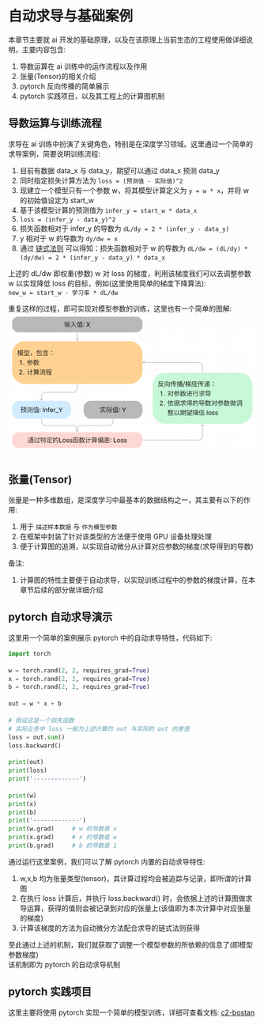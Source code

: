# 自动求导与基础案例
本章节主要就 ai 开发的基础原理，以及在该原理上当前生态的工程使用做详细说明，主要内容包含:  
1. 导数运算在 ai 训练中的运作流程以及作用  
1. 张量(Tensor)的相关介绍  
1. pytorch 反向传播的简单展示  
1. pytorch 实践项目，以及其工程上的计算图机制  

## 导数运算与训练流程
求导在 ai 训练中扮演了关键角色，特别是在深度学习领域。这里通过一个简单的求导案例，简要说明训练流程:  
1. 目前有数据 data_x 与 data_y，期望可以通过 data_x 预测 data_y  
1. 同时指定损失计算方法为 `loss = (预测值 - 实际值)^2` 
1. 现建立一个模型只有一个参数 w，将其模型计算定义为 `y = w * x`，并将 w 的初始值设定为 start_w  
1. 基于该模型计算的预测值为 `infer_y = start_w * data_x`  
1. `loss = (infer_y - data_y)^2`  
1. 损失函数相对于 infer_y 的导数为 `dL/dy = 2 * (infer_y - data_y)`  
1. y 相对于 w 的导数为 `dy/dw = x`
1. 通过 [链式法则](/c2-autograd_and_baseex/c2-grad-chain.md) 可以得知：损失函数相对于 w 的导数为 `dL/dw = (dL/dy) * (dy/dw) = 2 * (infer_y - data_y) * data_x`  

上述的 dL/dw 即权重(参数) w 对 loss 的梯度，利用该梯度我们可以去调整参数 w 以实现降低 loss 的目标，例如(这里使用简单的梯度下降算法):  
`new_w = start_w - 学习率 * dL/dw`

重复这样的过程，即可实现对模型参数的训练，这里也有一个简单的图解:  
![train.png](/c2-autograd_and_baseex/train.png)  

## 张量(Tensor)
张量是一种多维数组，是深度学习中最基本的数据结构之一，其主要有以下的作用:  
1. 用于 `描述样本数据` 与 `作为模型参数`  
1. 在框架中封装了针对该类型的方法便于使用 GPU 设备处理处理  
1. 便于计算图的追溯，以实现自动微分从计算对应参数的梯度(求导得到的导数)  

备注:   
1. 计算图的特性主要便于自动求导，以实现训练过程中的参数的梯度计算，在本章节后续的部分做详细介绍  

## pytorch 自动求导演示
这里用一个简单的案例展示 pytorch 中的自动求导特性，代码如下:  
```py
import torch

w = torch.rand(2, 2, requires_grad=True)
x = torch.rand(2, 2, requires_grad=True)
b = torch.rand(2, 2, requires_grad=True)

out = w * x + b

# 假设这是一个损失函数
# 实际业务中 loss 一般为上述计算的 out 与实际的 out 的差值
loss = out.sum()
loss.backward()

print(out)
print(loss)
print('-------------')

print(w)
print(x)
print(b)
print('-------------')
print(w.grad)     # w 的导数是 x
print(x.grad)     # x 的导数是 w
print(b.grad)     # b 的导数是 1
```

通过运行这里案例，我们可以了解 pytorch 内置的自动求导特性:  
1. w,x,b 均为张量类型(tensor)，其计算过程均会被追踪与记录，即所谓的计算图  
1. 在执行 loss 计算后，并执行 loss.backward() 时，会依据上述的计算图做求导运算，获得的值则会被记录到对应的张量上(该值即为本次计算中对应张量的梯度)  
1. 计算该梯度的方法为自动微分方法配合求导的链式法则获得  

至此通过上述的机制，我们就获取了调整一个模型参数的所依赖的信息了(即模型参数梯度)  
该机制即为 pytorch 的自动求导机制  

## pytorch 实践项目
这里主要将使用 pytorch 实现一个简单的模型训练，详细可查看文档: [c2-bostan](/c2-autograd_and_baseex/c2-bostan.md)  
